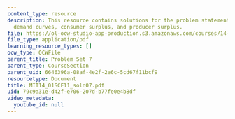 ```yaml
---
content_type: resource
description: This resource contains solutions for the problem statements related to
  demand curves, consumer surplus, and producer surplus.
file: https://ol-ocw-studio-app-production.s3.amazonaws.com/courses/14-01sc-principles-of-microeconomics-fall-2011/79c9a31ed42fe706207db77fe0e4b8df_MIT14_01SCF11_soln07.pdf
file_type: application/pdf
learning_resource_types: []
ocw_type: OCWFile
parent_title: Problem Set 7
parent_type: CourseSection
parent_uid: 6646396a-08af-4e2f-2e6c-5cd67f11bcf9
resourcetype: Document
title: MIT14_01SCF11_soln07.pdf
uid: 79c9a31e-d42f-e706-207d-b77fe0e4b8df
video_metadata:
  youtube_id: null
---
```

